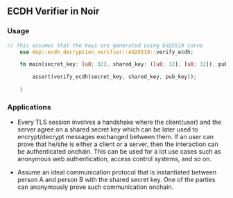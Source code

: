 ## ECDH Verifier in Noir

### Usage

```rust
// This assumes that the keys are generated using Ed25519 curve
    use dep::ecdh_decryption_verifier::ed25519::verify_ecdh;

    fn main(secret_key: [u8; 32], shared_key: ([u8; 32], [u8; 32]), pub_key: ([u8; 32], [u8; 32])) {

        assert(verify_ecdh(secret_key, shared_key, pub_key));

    }
```

### Applications

- Every TLS session involves a handshake where the client(user) and the server agree on a shared secret key which can be later used to encrypt/decrypt messages exchanged between them. If an user can prove that he/she is either a client or a server, then the interaction can be authenticated onchain. This can be used for a lot use cases such as anonymous web authentication, access control systems, and so on.

- Assume an ideal communication protocol that is instantiated between person A and person B with the shared secret key. One of the parties can anonymously prove such communication onchain.